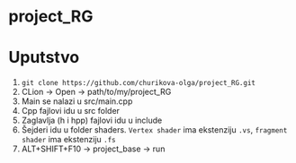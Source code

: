 # project_RG

# Uputstvo
1. `git clone https://github.com/churikova-olga/project_RG.git`
2. CLion -> Open -> path/to/my/project_RG
3. Main se nalazi u src/main.cpp
4. Cpp fajlovi idu u src folder
5. Zaglavlja (h i hpp) fajlovi idu u include
6. Šejderi idu u folder shaders. `Vertex shader` ima ekstenziju `.vs`, `fragment shader` ima ekstenziju `.fs`
7. ALT+SHIFT+F10 -> project_base -> run
